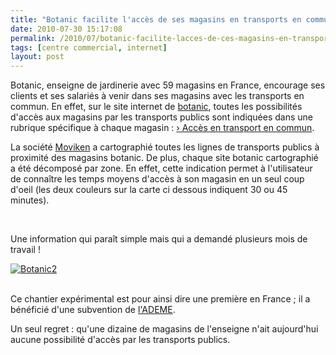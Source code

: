 ```yaml
---
title: "Botanic facilite l'accès de ses magasins en transports en commun"
date: 2010-07-30 15:17:08
permalink: /2010/07/botanic-facilite-lacces-de-ces-magasins-en-transports-en-commun-2.html
tags: [centre commercial, internet]
layout: post
---
```


<p class="MsoNormal"><span>Botanic, enseigne de jardinerie avec 59 magasins en France, encourage ses clients et ses salariés à venir dans ses magasins avec les transports en commun. En effet, sur le site internet de <a href="http://www.botanic.com/">botanic</a>, toutes les possibilités d'accès aux magasins par les transports publics sont indiquées dans une rubrique spécifique à chaque magasin : <a href="http://www.itransports.fr/fr/botanic/beaumont_">› Accès en transport en commun</a>.</span></p> <p class="MsoNormal"><span>La société <a href="http://www.moviken.com/">Moviken</a> a cartographié toutes les lignes de transports publics à proximité des magasins botanic. De plus, chaque site botanic cartographié a été décomposé par zone. En effet, cette indication permet à l'utilisateur de connaître les temps moyens d'accès à son magasin en un seul coup d'oeil (les deux couleurs sur la carte ci dessous indiquent 30 ou 45 minutes).</span></p> <p class="MsoNormal"><br /><span></span></p> <p class="MsoNormal"><span>Une information qui paraît simple mais qui a demandé plusieurs mois de travail !</span></p> <p class="MsoNormal"><span></span></p> <p class="MsoNormal"><span><a href="http://www.itransports.fr/fr/botanic/villeurbanne" rel="lightbox"><img alt="Botanic2" border="0" class="asset asset-image at-xid-6a0120a66d2ad4970b0133f2b7fa8b970b " src="/wp-content/uploads/sites/6/old/6a0120a66d2ad4970b0133f2b7fa8b970b-500pi.jpg" title="Botanic2" /></a> <br /><br /></span></p> <p class="MsoNormal"><span>Ce chantier expérimental est pour ainsi dire une première en France ; il a bénéficié d'une subvention de <a href="http://www.ademe.fr/">l'ADEME</a>.</span></p> <p class="MsoNormal"><span></span></p> <p class="MsoNormal"><span>Un seul regret : qu'une dizaine de magasins de l'enseigne n'ait aujourd'hui aucune possibilité d'accès par les transports publics.</span></p>
